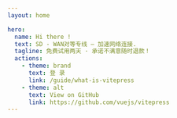 ```yaml
---
layout: home

hero:
  name: Hi there !
  text: SD - WAN对等专线 — 加速网络连接.
  tagline: 免费试用两天 · 承诺不满意随时退款！
  actions:
    - theme: brand
      text: 登 录
      link: /guide/what-is-vitepress
    - theme: alt
      text: View on GitHub
      link: https://github.com/vuejs/vitepress
---
```

